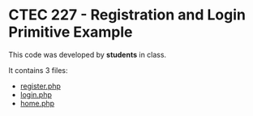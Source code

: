 # CTEC 227 - Registration and Login Primitive Example

This code was developed by **students** in class.

It contains 3 files:

- [register.php](register.php)
- [login.php](login.php)
- [home.php](home.php)
